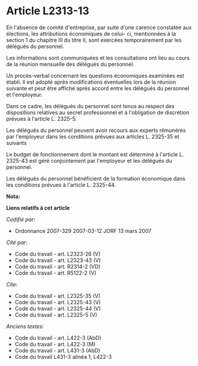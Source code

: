# Article L2313-13

En l'absence de comité d'entreprise, par suite d'une carence constatée aux élections, les attributions économiques de celui-
ci, mentionnées à la section 1 du chapitre III du titre II, sont exercées temporairement par les délégués du personnel. 

Les informations sont communiquées et les consultations ont lieu au cours de la réunion mensuelle des délégués du personnel. 

Un procès-verbal concernant les questions économiques examinées est établi. Il est adopté après modifications éventuelles
lors de la réunion suivante et peut être affiché après accord entre les délégués du personnel et l'employeur. 

Dans ce cadre, les délégués du personnel sont tenus au respect des dispositions relatives au secret professionnel et à
l'obligation de discrétion prévues à l'article L. 2325-5. 

Les délégués du personnel peuvent avoir recours aux experts rémunérés par l'employeur dans les conditions prévues aux
articles L. 2325-35 et suivants 

Le budget de fonctionnement dont le montant est déterminé à l'article L. 2325-43 est géré conjointement par l'employeur et
les délégués du personnel. 

Les délégués du personnel bénéficient de la formation économique dans les conditions prévues à l'article L. 2325-44.

**Nota:**



**Liens relatifs à cet article**

_Codifié par_:

  - Ordonnance 2007-329 2007-03-12 JORF 13 mars 2007

_Cité par_:

  - Code du travail - art. L2323-26 (V)
  - Code du travail - art. L2323-43 (V)
  - Code du travail - art. R2314-2 (VD)
  - Code du travail - art. R5122-2 (V)

_Cite_:

  - Code du travail - art. L2325-35 (V)
  - Code du travail - art. L2325-43 (V)
  - Code du travail - art. L2325-44 (V)
  - Code du travail - art. L2325-5 (V)

_Anciens textes_:

  - Code du travail - art. L422-3 (AbD)
  - Code du travail - art. L422-3 (M)
  - Code du travail - art. L431-3 (AbD)
  - Code du travail L431-3 alinéa 1, L422-3
